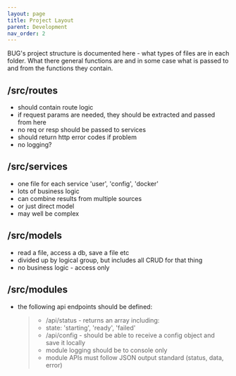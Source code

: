 ```yaml
---
layout: page
title: Project Layout
parent: Development
nav_order: 2
---
```


BUG's project structure is documented here - what types of files are in each folder. What there general functions are and in some case what is passed to and from the functions they contain.

## /src/routes

-   should contain route logic
-   if request params are needed, they should be extracted and passed from here
-   no req or resp should be passed to services
-   should return http error codes if problem
-   no logging?

## /src/services

-   one file for each service 'user', 'config', 'docker'
-   lots of business logic
-   can combine results from multiple sources
-   or just direct model
-   may well be complex

## /src/models

-   read a file, access a db, save a file etc
-   divided up by logical group, but includes all CRUD for that thing
-   no business logic - access only

## /src/modules

-   the following api endpoints should be defined:
    > -   /api/status - returns an array including:
    > -   state: 'starting', 'ready', 'failed'
    > -   /api/config - should be able to receive a config object and save it locally
    > -   module logging should be to console only
    > -   module APIs must follow JSON output standard (status, data, error)
